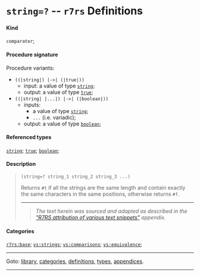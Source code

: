 

<a id='definition__r7rs__string_3d_3f'></a>

# `string=?` -- `r7rs` Definitions


#### Kind

`comparator`;


#### Procedure signature

Procedure variants:
 * `((|string|) |->| (|true|))`
   * input: a value of type [`string`](../../r7rs/types/string.md#type__r7rs__string);
   * output: a value of type [`true`](../../r7rs/types/true.md#type__r7rs__true);
 * `((|string| |...|) |->| (|boolean|))`
   * inputs:
     * a value of type [`string`](../../r7rs/types/string.md#type__r7rs__string);
     * `...` (i.e. variadic);
   * output: a value of type [`boolean`](../../r7rs/types/boolean.md#type__r7rs__boolean);


#### Referenced types

[`string`](../../r7rs/types/string.md#type__r7rs__string);
[`true`](../../r7rs/types/true.md#type__r7rs__true);
[`boolean`](../../r7rs/types/boolean.md#type__r7rs__boolean);


#### Description

> ````
> (string=? string_1 string_2 string_3 ...)
> ````
> 
> 
> Returns `#t` if all the strings are the same length and contain
> exactly the same characters in the same positions, otherwise returns
> `#f`.
> 
> 
> ----
> > *The text herein was sourced and adapted as described in the ["R7RS attribution of various text snippets"](../../r7rs/appendices/attribution.md#appendix__r7rs__attribution) appendix.*


#### Categories

[`r7rs:base`](../../r7rs/categories/r7rs_3a_base.md#category__r7rs__r7rs_3a_base);
[`vs:strings`](../../r7rs/categories/vs_3a_strings.md#category__r7rs__vs_3a_strings);
[`vs:comparisons`](../../r7rs/categories/vs_3a_comparisons.md#category__r7rs__vs_3a_comparisons);
[`vs:equivalence`](../../r7rs/categories/vs_3a_equivalence.md#category__r7rs__vs_3a_equivalence);

----

Goto: [library](../../r7rs/_index.md#library__r7rs), [categories](../../r7rs/categories/_index.md#toc__r7rs__categories), [definitions](../../r7rs/definitions/_index.md#toc__r7rs__definitions), [types](../../r7rs/types/_index.md#toc__r7rs__types), [appendices](../../r7rs/appendices/_index.md#toc__r7rs__appendices).

----

